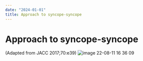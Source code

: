 ```yaml
---
date: "2024-01-01"
title: Approach to syncope-syncope
---
```


# Approach to syncope-syncope

(Adapted from JACC 2017;70:e39)
![image 22-08-11 16 36 09](https://i.imgur.com/MXdju7l.png)
